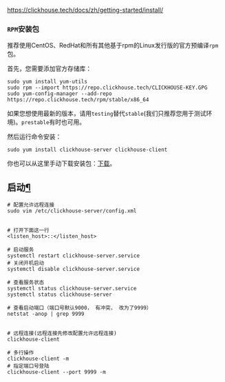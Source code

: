 https://clickhouse.tech/docs/zh/getting-started/install/





### `RPM`安装包[ ](https://clickhouse.tech/docs/zh/getting-started/install/#from-rpm-packages)

推荐使用CentOS、RedHat和所有其他基于rpm的Linux发行版的官方预编译`rpm`包。

首先，您需要添加官方存储库：

```
sudo yum install yum-utils
sudo rpm --import https://repo.clickhouse.tech/CLICKHOUSE-KEY.GPG
sudo yum-config-manager --add-repo https://repo.clickhouse.tech/rpm/stable/x86_64
```

如果您想使用最新的版本，请用`testing`替代`stable`(我们只推荐您用于测试环境)。`prestable`有时也可用。

然后运行命令安装：

```
sudo yum install clickhouse-server clickhouse-client
```

你也可以从这里手动下载安装包：[下载](https://repo.clickhouse.tech/rpm/stable/x86_64)。



## 启动[¶](https://clickhouse.tech/docs/zh/getting-started/install/#qi-dong)

```shell
# 配置允许远程连接
sudo vim /etc/clickhouse-server/config.xml


# 打开下面这一行
<listen_host>::</listen_host>
```





```shell
# 启动服务
systemctl restart clickhouse-server.service
# 关闭开机启动
systemctl disable clickhouse-server.service

# 查看服务状态
systemctl status clickhouse-server.service
systemctl status clickhouse-server

# 查看启动端口（端口号默认9000， 有冲突， 改为了9999）
netstat -anop | grep 9999


# 远程连接(远程连接先修改配置允许远程连接)
clickhouse-client

# 多行操作
clickhouse-client -m
# 指定端口号登陆
clickhouse-client --port 9999 -m
```

